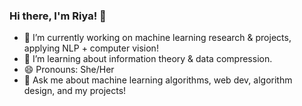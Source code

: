 ### Hi there, I'm Riya! 👋

- 🔭  I’m currently working on machine learning research & projects, applying NLP + computer vision!
- 🌱  I’m learning about information theory & data compression.
- 😄  Pronouns: She/Her
- 💬  Ask me about machine learning algorithms, web dev, algorithm design, and my projects!

<!--
**riybha216/riybha216** is a ✨ _special_ ✨ repository because its `README.md` (this file) appears on your GitHub profile.

Here are some ideas to get you started:

- 🔭 I’m currently working on machine learning research & projects, applying NLP + computer vision.
- 🌱 I’m currently learning information theory & data compression.
- 👯 I’m looking to collaborate on ...
- 🤔 I’m looking for help with ...
- 💬 Ask me about machine learning algorithms, web dev, algorithm design.
- 📫 How to reach me: ...
- 😄 Pronouns: She/Her
- ⚡ Fun fact: ...
-->
